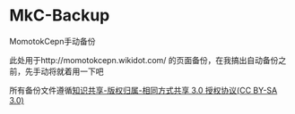 # MkC-Backup
MomotokCepn手动备份

此处用于http://momotokcepn.wikidot.com/ 的页面备份，在我搞出自动备份之前，先手动将就着用一下吧

所有备份文件遵循[知识共享-版权归属-相同方式共享 3.0 授权协议(CC BY-SA 3.0)](https://creativecommons.org/licenses/by-sa/3.0/)

